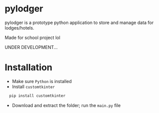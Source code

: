 # pylodger

pylodger is a prototype python application to store and manage data for lodges/hotels.

Made for school project lol

UNDER DEVELOPMENT...

# Installation
- Make sure `Python` is installed
- Install `customtkinter`
```powershell
  pip install customtkinter
```
- Download and extract the folder; run the `main.py` file
 



